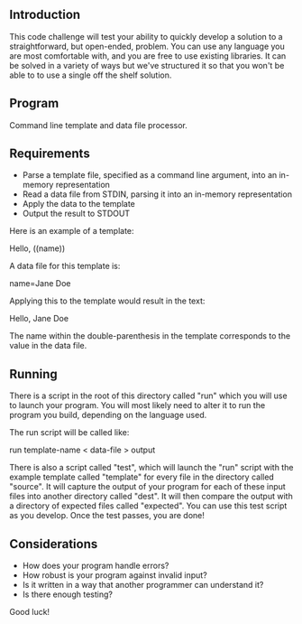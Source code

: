 Introduction
------------

This code challenge will test your ability to quickly develop a
solution to a straightforward, but open-ended, problem. You can use
any language you are most comfortable with, and you are free to use
existing libraries. It can be solved in a variety of ways but we've
structured it so that you won't be able to to use a single off the
shelf solution. 

Program
-------

Command line template and data file processor.


Requirements
------------

* Parse a template file, specified as a command line argument, into an
  in-memory representation
* Read a data file from STDIN, parsing it into an in-memory representation
* Apply the data to the template
* Output the result to STDOUT


Here is an example of a template:

Hello, ((name))

A data file for this template is:

name=Jane Doe

Applying this to the template would result in the text:

Hello, Jane Doe

The name within the double-parenthesis in the template corresponds to
the value in the data file.

Running
-------

There is a script in the root of this directory called "run" which you
will use to launch your program. You will most likely need to alter it
to run the program you build, depending on the language used.

The run script will be called like:

run template-name < data-file > output

There is also a script called "test", which will launch the "run"
script with the example template called "template" for every file in
the directory called "source". It will capture the output of your
program for each of these input files into another directory called
"dest". It will then compare the output with a directory of expected
files called "expected". You can use this test script as you
develop. Once the test passes, you are done!

Considerations
--------------

* How does your program handle errors?
* How robust is your program against invalid input?
* Is it written in a way that another programmer can understand it?
* Is there enough testing?

Good luck!




